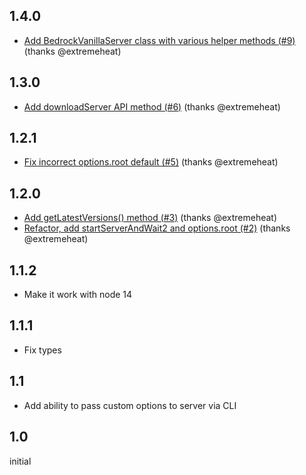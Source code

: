 ## 1.4.0
* [Add BedrockVanillaServer class with various helper methods (#9)](https://github.com/extremeheat/minecraft-bedrock-server/commit/7f9fe95dec0b758738e7a030b5d438e3061132c2) (thanks @extremeheat)

## 1.3.0
* [Add downloadServer API method (#6)](https://github.com/extremeheat/minecraft-bedrock-server/commit/ad8f8d110fe5746375929f6e765405561a3da4e0) (thanks @extremeheat)

## 1.2.1
* [Fix incorrect options.root default (#5)](https://github.com/extremeheat/minecraft-bedrock-server/commit/1eb371aa7fc203bbab2752e1fbc96378e165fd9f) (thanks @extremeheat)

## 1.2.0
* [Add getLatestVersions() method (#3)](https://github.com/extremeheat/minecraft-bedrock-server/commit/8864a06bd2969396815cb7422878ac76e7d22b9c) (thanks @extremeheat)
* [Refactor, add startServerAndWait2 and options.root (#2)](https://github.com/extremeheat/minecraft-bedrock-server/commit/2ed240b9f285b83f88798a58ac1408f1643466e1) (thanks @extremeheat)

## 1.1.2
* Make it work with node 14

## 1.1.1
* Fix types

## 1.1
* Add ability to pass custom options to server via CLI

## 1.0

initial